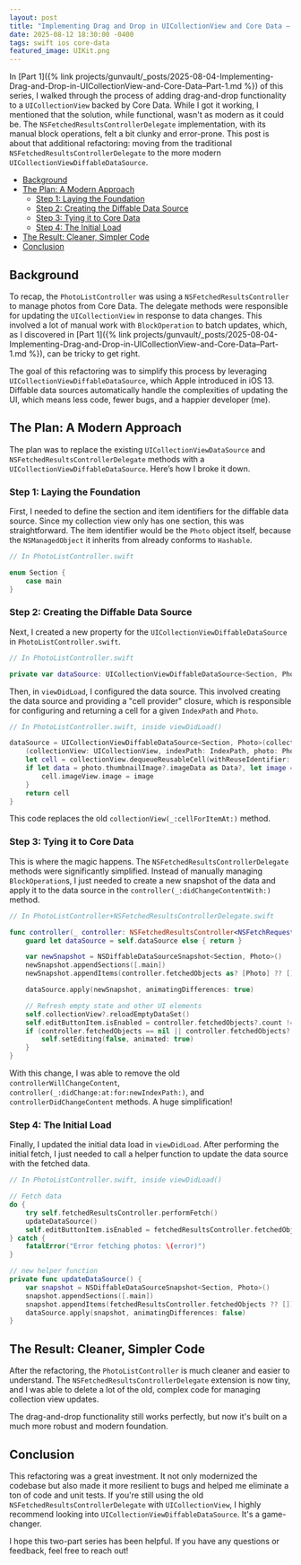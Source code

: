 ```yaml
---
layout: post
title: "Implementing Drag and Drop in UICollectionView and Core Data – Part 2"
date: 2025-08-12 18:30:00 -0400
tags: swift ios core-data
featured_image: UIKit.png
---
```


In [Part 1]({% link projects/gunvault/_posts/2025-08-04-Implementing-Drag-and-Drop-in-UICollectionView-and-Core-Data–Part-1.md %}) of this series, I walked through the process of adding drag-and-drop functionality to a `UICollectionView` backed by Core Data. While I got it working, I mentioned that the solution, while functional, wasn't as modern as it could be. The `NSFetchedResultsControllerDelegate` implementation, with its manual block operations, felt a bit clunky and error-prone. This post is about that additional refactoring: moving from the traditional `NSFetchedResultsControllerDelegate` to the more modern `UICollectionViewDiffableDataSource`.
<!--more-->

- [Background](#background)
- [The Plan: A Modern Approach](#the-plan-a-modern-approach)
  - [Step 1: Laying the Foundation](#step-1-laying-the-foundation)
  - [Step 2: Creating the Diffable Data Source](#step-2-creating-the-diffable-data-source)
  - [Step 3: Tying it to Core Data](#step-3-tying-it-to-core-data)
  - [Step 4: The Initial Load](#step-4-the-initial-load)
- [The Result: Cleaner, Simpler Code](#the-result-cleaner-simpler-code)
- [Conclusion](#conclusion)

## Background

To recap, the `PhotoListController` was using a `NSFetchedResultsController` to manage photos from Core Data. The delegate methods were responsible for updating the `UICollectionView` in response to data changes. This involved a lot of manual work with `BlockOperation` to batch updates, which, as I discovered in [Part 1]({% link projects/gunvault/_posts/2025-08-04-Implementing-Drag-and-Drop-in-UICollectionView-and-Core-Data–Part-1.md %}), can be tricky to get right.

The goal of this refactoring was to simplify this process by leveraging `UICollectionViewDiffableDataSource`, which Apple introduced in iOS 13. Diffable data sources automatically handle the complexities of updating the UI, which means less code, fewer bugs, and a happier developer (me).

## The Plan: A Modern Approach

The plan was to replace the existing `UICollectionViewDataSource` and `NSFetchedResultsControllerDelegate` methods with a `UICollectionViewDiffableDataSource`. Here’s how I broke it down.

### Step 1: Laying the Foundation

First, I needed to define the section and item identifiers for the diffable data source. Since my collection view only has one section, this was straightforward. The item identifier would be the `Photo` object itself, because the `NSManagedObject` it inherits from already conforms to `Hashable`.

```swift
// In PhotoListController.swift

enum Section {
    case main
}

```

### Step 2: Creating the Diffable Data Source

Next, I created a new property for the `UICollectionViewDiffableDataSource` in `PhotoListController.swift`.

```swift
// In PhotoListController.swift

private var dataSource: UICollectionViewDiffableDataSource<Section, Photo>!
```

Then, in `viewDidLoad`, I configured the data source. This involved creating the data source and providing a "cell provider" closure, which is responsible for configuring and returning a cell for a given `IndexPath` and `Photo`.

```swift
// In PhotoListController.swift, inside viewDidLoad()

dataSource = UICollectionViewDiffableDataSource<Section, Photo>(collectionView: collectionView!) {
    (collectionView: UICollectionView, indexPath: IndexPath, photo: Photo) -> UICollectionViewCell? in
    let cell = collectionView.dequeueReusableCell(withReuseIdentifier: PhotoCell.reuseIdentifer, for: indexPath) as! PhotoCell
    if let data = photo.thumbnailImage?.imageData as Data?, let image = UIImage(data: data) {
        cell.imageView.image = image
    }
    return cell
}
```

This code replaces the old `collectionView(_:cellForItemAt:)` method.

### Step 3: Tying it to Core Data

This is where the magic happens. The `NSFetchedResultsControllerDelegate` methods were significantly simplified. Instead of manually managing `BlockOperation`s, I just needed to create a new snapshot of the data and apply it to the data source in the `controller(_:didChangeContentWith:)` method.

```swift
// In PhotoListController+NSFetchedResultsControllerDelegate.swift

func controller(_ controller: NSFetchedResultsController<NSFetchRequestResult>, didChangeContentWith snapshot: NSDiffableDataSourceSnapshotReference) {
    guard let dataSource = self.dataSource else { return }

    var newSnapshot = NSDiffableDataSourceSnapshot<Section, Photo>()
    newSnapshot.appendSections([.main])
    newSnapshot.appendItems(controller.fetchedObjects as? [Photo] ?? [])

    dataSource.apply(newSnapshot, animatingDifferences: true)

    // Refresh empty state and other UI elements
    self.collectionView?.reloadEmptyDataSet()
    self.editButtonItem.isEnabled = controller.fetchedObjects?.count != 0
    if (controller.fetchedObjects == nil || controller.fetchedObjects?.count == 0) {
        self.setEditing(false, animated: true)
    }
}
```

With this change, I was able to remove the old `controllerWillChangeContent`, `controller(_:didChange:at:for:newIndexPath:)`, and `controllerDidChangeContent` methods. A huge simplification!

### Step 4: The Initial Load

Finally, I updated the initial data load in `viewDidLoad`. After performing the initial fetch, I just needed to call a helper function to update the data source with the fetched data.

```swift
// In PhotoListController.swift, inside viewDidLoad()

// Fetch data
do {
    try self.fetchedResultsController.performFetch()
    updateDataSource()
    self.editButtonItem.isEnabled = fetchedResultsController.fetchedObjects?.count != 0
} catch {
    fatalError("Error fetching photos: \(error)")
}

// new helper function
private func updateDataSource() {
    var snapshot = NSDiffableDataSourceSnapshot<Section, Photo>()
    snapshot.appendSections([.main])
    snapshot.appendItems(fetchedResultsController.fetchedObjects ?? [])
    dataSource.apply(snapshot, animatingDifferences: false)
}
```

## The Result: Cleaner, Simpler Code

After the refactoring, the `PhotoListController` is much cleaner and easier to understand. The `NSFetchedResultsControllerDelegate` extension is now tiny, and I was able to delete a lot of the old, complex code for managing collection view updates.

The drag-and-drop functionality still works perfectly, but now it's built on a much more robust and modern foundation.

## Conclusion

This refactoring was a great investment. It not only modernized the codebase but also made it more resilient to bugs and helped me eliminate a ton of code and unit tests. If you're still using the old `NSFetchedResultsControllerDelegate` with `UICollectionView`, I highly recommend looking into `UICollectionViewDiffableDataSource`. It's a game-changer.

I hope this two-part series has been helpful. If you have any questions or feedback, feel free to reach out!